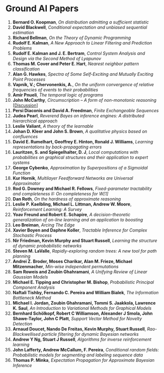 # Ground AI Papers




1. **Bernard O. Koopman**, *On distribution admitting a sufficient statistic*  
2. **David Blackwell**, *Conditional expectation and unbiased sequential estimation*  
3. **Richard Bellman**, *On the Theory of Dynamic Programming*  
4. **Rudolf E. Kalman**, *A New Approach to Linear Filtering and Prediction Problems*  
5. **Rudolf E. Kalman and J. E. Bertram**, *Control System Analysis and Design via the Second Method of Lyapunov*  
6. **Thomas M. Cover and Peter E. Hart**, *Nearest neighbor pattern classification*  
7. **Alan G. Hawkes**, *Spectra of Some Self-Exciting and Mutually Exciting Point Processes*  
8. **Vapnik, V.; Chervonenkis, A.**, *On the uniform convergence of relative frequencies of events to their probabilities*  
9. **Amir Pnueli**, *The temporal logic of programs*  
10. **John McCarthy**, *Circumscription – A form of non-monotonic reasoning*   [[Discussion](https://github.com/room1805/GroundPapers/discussions/2)]
11. **Persi Diaconis and David A. Freedman**, *Finite Exchangeable Sequences*  
12. **Judea Pearl**, *Reverend Bayes on inference engines: A distributed hierarchical approach*  
13. **Leslie Valiant**, *A theory of the learnable*  
14. **Johan D. Kleer and John S. Brown**, *A qualitative physics based on confluences*  
15. **David E. Rumelhart, Geoffrey E. Hinton, Ronald J. Williams**, *Learning representations by back-propagating errors*  
16. **Lauritzen, S. and Spiegelhalter, D. J**, *Local computations with probabilities on graphical structures and their application to expert systems*  
17. **George Cybenko**, *Approximation by Superpositions of a Sigmoidal Function*  
18. **Kur Hornik**, *Multilayer Feedforward Networks are Universal Approximator*  
19. **Rod G. Downey and Michael R. Fellows**, *Fixed-parameter tractability and completeness II: On completeness for W[1]*  
20. **Dan Roth**, *On the hardness of approximate reasoning*  
21. **Leslie P. Kaelbling, Michael L. Littman, Andrew W. Moore**, *Reinforcement Learning: A Survey*  
22. **Yoav Freund and Robert E. Schapire**, *A decision-theoretic generalization of on-line learning and an application to boosting*  
23. **Leo Breiman**, *Arcing The Edge*  
24. **Xavier Boyen and Daphne Koller**, *Tractable Inference for Complex Stochastic Process*  
25. **Nir Friedman, Kevin Murphy and Stuart Russell**, *Learning the structure of dynamic probabilistic networks*  
26. **Steven M. LaValle**, *Rapidly-exploring random trees: A new tool for path planning*  
27. **Andrei Z. Broder, Moses Charikar, Alan M. Frieze, Michael Mitzenmacher**, *Min-wise independent permutations*  
28. **Sam Roweis and Zoubin Ghahramani**, *A Unifying Review of Linear Gaussian Models*  
29. **Michael E. Tipping and Christopher M. Bishop**, *Probabilistic Principal Component Analysis*  
30. **Naftali Tishby, Fernando C. Pereira and William Bialek**, *The Information Bottleneck Method*  
31. **Michael I. Jordan, Zoubin Ghahramani, Tommi S. Jaakkola, Lawrence K. Saul**, *An Introduction to Variational Methods for Graphical Models*  
32. **Bernhard Schölkopf, Robert C Williamson, Alexander J Smola, John Shawe-Taylor, John C Platt**, *Support Vector Method for Novelty Detection*  
33. **Arnaud Doucet, Nando De Freitas, Kevin Murphy, Stuart Russell**, *Rao-Blackwellised particle filtering for dynamic Bayesian networks*  
34. **Andrew Y Ng, Stuart J Russell**, *Algorithms for inverse reinforcement learning*  
35. **John Lafferty, Andrew McCallum, F. Pereira**, *Conditional random fields: Probabilistic models for segmenting and labeling sequence data*  
36. **Thomas P. Minka**, *Expectation Propagation for Approximate Bayesian Inference*  
